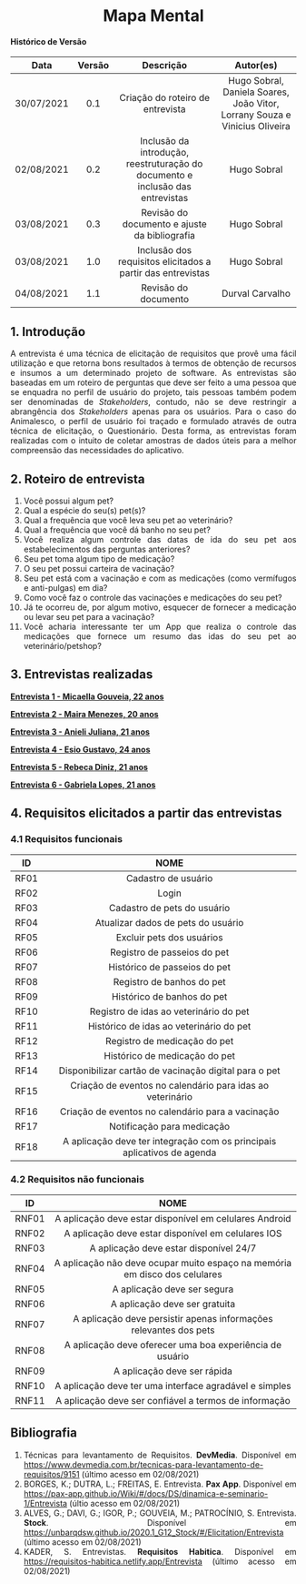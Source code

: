 # <center> Mapa Mental

#### Histórico de Versão
|    Data    | Versão | Descrição            |    Autor(es)    |
| :--------: | :----: | :------------------: | :-------------: |
| 30/07/2021 |  0.1   | Criação do roteiro de entrevista | Hugo Sobral, Daniela Soares, João Vitor, Lorrany Souza e Vinicius Oliveira |
| 02/08/2021 |  0.2   | Inclusão da introdução, reestruturação do documento e inclusão das entrevistas | Hugo Sobral |
| 03/08/2021 |  0.3   | Revisão do documento e ajuste da bibliografia | Hugo Sobral |
| 03/08/2021 |  1.0   | Inclusão dos requisitos elicitados a partir das entrevistas | Hugo Sobral |
| 04/08/2021 |  1.1   | Revisão do documento | Durval Carvalho |

<div align="justify">

## 1. Introdução

A entrevista é uma técnica de elicitação de requisitos  que provê uma fácil utilização e que retorna bons resultados à termos de obtenção de recursos e insumos a um determinado projeto de software. As entrevistas são baseadas em um roteiro de perguntas que deve ser feito a uma pessoa que se enquadra no perfil de usuário do projeto, tais pessoas também podem ser denominadas de _Stakeholders_, contudo, não se deve restringir a abrangência dos _Stakeholders_ apenas para os usuários. Para o caso do Animalesco, o perfil de usuário foi traçado e formulado através de outra técnica de elicitação, o Questionário.
Desta forma, as entrevistas foram realizadas com o intuito de coletar amostras de dados úteis para a melhor compreensão das necessidades do aplicativo.

## 2. Roteiro de entrevista

1. Você possui algum pet?
2. Qual a espécie do seu(s) pet(s)?
3. Qual a frequência que você leva seu pet ao veterinário?
4. Qual a frequência que você dá banho no seu pet?
5. Você realiza algum controle das datas de ida do seu pet aos estabelecimentos das perguntas anteriores?
6. Seu pet toma algum tipo de medicação?
7. O seu pet possui carteira de vacinação?
8. Seu pet está com a vacinação e com as medicações (como vermífugos e anti-pulgas) em dia?
9. Como você faz o controle das vacinações e medicações do seu pet?
10. Já te ocorreu de, por algum motivo, esquecer de fornecer a medicação ou levar seu pet para a vacinação?
11. Você acharia interessante ter um App que realiza o controle das medicações que fornece um resumo das idas do seu pet ao veterinário/petshop?

## 3. Entrevistas realizadas

[**Entrevista 1 - Micaella Gouveia, 22 anos**](pages/entrevistas/entrevista_01.md)

[**Entrevista 2 - Maira Menezes, 20 anos**](pages/entrevistas/entrevista_02.md)

[**Entrevista 3 - Anieli Juliana, 21 anos**](pages/entrevistas/entrevista_03.md)

[**Entrevista 4 - Esio Gustavo, 24 anos**](pages/entrevistas/entrevista_04.md)

[**Entrevista 5 - Rebeca Diniz, 21 anos**](pages/entrevistas/entrevista_05.md)

[**Entrevista 6 - Gabriela Lopes, 21 anos**](pages/entrevistas/entrevista_06.md)

## 4. Requisitos elicitados a partir das entrevistas
### 4.1 Requisitos funcionais

|  ID  | NOME |
| :--: | :--: |
| RF01 | Cadastro de usuário |
| RF02 | Login |
| RF03 | Cadastro de pets do usuário |
| RF04 | Atualizar dados de pets do usuário |
| RF05 | Excluir pets dos usuários |
| RF06 | Registro de passeios do pet |
| RF07 | Histórico de passeios do pet |
| RF08 | Registro de banhos do pet |
| RF09 | Histórico de banhos do pet |
| RF10 | Registro de idas ao veterinário do pet |
| RF11 | Histórico de idas ao veterinário do pet |
| RF12 | Registro de medicação do pet |
| RF13 | Histórico de medicação do pet |
| RF14 | Disponibilizar cartão de vacinação digital para o pet |
| RF15 | Criação de eventos no calendário para idas ao veterinário |
| RF16 | Criação de eventos no calendário para a vacinação |
| RF17 | Notificação para medicação |
| RF18 | A aplicação deve ter integração com os principais aplicativos de agenda |

### 4.2 Requisitos não funcionais

|  ID   | NOME |
| :--:  | :--: |
| RNF01 | A aplicação deve estar disponível em celulares Android |
| RNF02 | A aplicação deve estar disponível em celulares IOS |
| RNF03 | A aplicação deve estar disponível 24/7 |
| RNF04 | A aplicação não deve ocupar muito espaço na memória em disco dos celulares |
| RNF05 | A aplicação deve ser segura |
| RNF06 | A aplicação deve ser gratuita |
| RNF07 | A aplicação deve persistir apenas informações relevantes dos pets |
| RNF08 | A aplicação deve oferecer uma boa experiência de usuário |
| RNF09 | A aplicação deve ser rápida |
| RNF10 | A aplicação deve ter uma interface agradável e simples |
| RNF11 | A aplicação deve ser confiável a termos de informação |


##  Bibliografia

1. Técnicas para levantamento de Requisitos. **DevMedia**. Disponível em https://www.devmedia.com.br/tecnicas-para-levantamento-de-requisitos/9151 (último acesso em 02/08/2021)
2. BORGES, K.; DUTRA, L.; FREITAS, E. Entrevista. **Pax App**. Disponível em https://pax-app.github.io/Wiki/#/docs/DS/dinamica-e-seminario-1/Entrevista (últio acesso em 02/08/2021)
3. ALVES, G.; DAVI, G.; IGOR, P.; GOUVEIA, M.; PATROCÍNIO, S. Entrevista. **Stock**. Disponível em https://unbarqdsw.github.io/2020.1_G12_Stock/#/Elicitation/Entrevista (último acesso em 02/08/2021)
4. KADER, S. Entrevistas. **Requisitos Habitica**. Disponível em https://requisitos-habitica.netlify.app/Entrevista (último acesso em 02/08/2021)

</div>